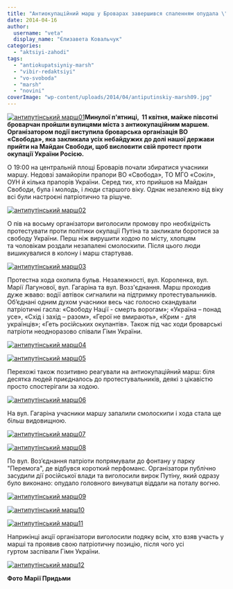 ```yaml
---
title: "Антиокупаційний марш у Броварах завершився спаленням опудала \"головного інтервента\""
date: 2014-04-16
author: 
  username: "veta"
  display_name: "Єлизавета Ковальчук"
categories: 
  - "aktsiyi-zahodi"
tags: 
  - "antiokupatsiyniy-marsh"
  - "vibir-redaktsiyi"
  - "vo-svoboda"
  - "marsh"
  - "novini"
coverImage: "wp-content/uploads/2014/04/antiputinskiy-marsh09.jpg"
---
```


[![антипутінський марш01](https://mpz.brovary.org/wp-content/uploads/2014/04/antiputinskiy-marsh01.jpg)](https://mpz.brovary.org/wp-content/uploads/2014/04/antiputinskiy-marsh01.jpg)**Минулої п'ятниці,  11 квітня, майже півсотні броварчан пройшли вулицями міста з антиокупаційним маршем. Організатором події виступила броварська організація ВО «Свобода», яка закликала усіх небайдужих до долі нашої держави прийти на Майдан Свободи, щоб висловити свій протест проти окупації України Росією.**

О 19:00 на центральній площі Броварів почали збиратися учасники маршу. Недовзі замайоріли прапори ВО «Свобода», ТО МГО «Сокіл», ОУН й кілька прапорів України. Серед тих, хто прийшов на Майдан Свободи, була і молодь, і люди старшого віку. Однак незалежно від віку всі були настроєні патріотично та рішуче.

[![антипутінський марш02](https://mpz.brovary.org/wp-content/uploads/2014/04/antiputinskiy-marsh02.jpg)](https://mpz.brovary.org/wp-content/uploads/2014/04/antiputinskiy-marsh02.jpg)

О пів на восьму організатори виголосили промову про необхідність протестувати проти політики окупації Путіна та закликали боротися за свободу України. Перш ніж вирушити ходою по місту, хлопцям та чоловікам роздали незапалені смолоскипи. Після цього люди вишикувалися в колону і марш стартував.

[![антипутінський марш03](https://mpz.brovary.org/wp-content/uploads/2014/04/antiputinskiy-marsh03.jpg)](https://mpz.brovary.org/wp-content/uploads/2014/04/antiputinskiy-marsh03.jpg)

Протестна хода охопила бульв. Незалежності, вул. Короленка, вул. Марії Лагунової, вул. Гагаріна та вул. Возз'єднання. Марш проходив дуже жваво: водії автівок сигналили на підтримку протестувальників. Об’єднані одним духом учасники весь час голосно скандували патріотичні гасла: «Свободу Нації - смерть ворогам»; «Україна – понад усе», «Схід і захід – разом», «Герої не вмирають», «Крим - для українців»; «Геть російських окупантів». Також під час ходи броварські патріоти неодноразово співали Гімн України.

[![антипутінський марш04](https://mpz.brovary.org/wp-content/uploads/2014/04/antiputinskiy-marsh04.jpg)](https://mpz.brovary.org/wp-content/uploads/2014/04/antiputinskiy-marsh04.jpg)

[![антипутінський марш05](https://mpz.brovary.org/wp-content/uploads/2014/04/antiputinskiy-marsh05.jpg)](https://mpz.brovary.org/wp-content/uploads/2014/04/antiputinskiy-marsh05.jpg)

Перехожі також позитивно реагували на антиокупаційний марш: біля десятка людей приєдналось до протестувальників, деякі з цікавістю просто спостерігали за ходою.

[![антипутінський марш06](https://mpz.brovary.org/wp-content/uploads/2014/04/antiputinskiy-marsh06.jpg)](https://mpz.brovary.org/wp-content/uploads/2014/04/antiputinskiy-marsh06.jpg)

На вул. Гагаріна учасники маршу запалили смолоскипи і хода стала ще більш видовищною.

[![антипутінський марш07](https://mpz.brovary.org/wp-content/uploads/2014/04/antiputinskiy-marsh07.jpg)](https://mpz.brovary.org/wp-content/uploads/2014/04/antiputinskiy-marsh07.jpg)

[![антипутінський марш08](https://mpz.brovary.org/wp-content/uploads/2014/04/antiputinskiy-marsh08.jpg)](https://mpz.brovary.org/wp-content/uploads/2014/04/antiputinskiy-marsh08.jpg)

По вул. Воз’єднання патріоти попрямували до фонтану у парку "Перемога", де відбувся короткий перфоманс. Організатори публічно засудили дії російської влади та виголосили вирок Путіну, який одразу було виконано: опудало головного винуватця віддали на поталу вогню.

[![антипутінський марш09](https://mpz.brovary.org/wp-content/uploads/2014/04/antiputinskiy-marsh09.jpg)](https://mpz.brovary.org/wp-content/uploads/2014/04/antiputinskiy-marsh09.jpg)

[![антипутінський марш10](https://mpz.brovary.org/wp-content/uploads/2014/04/antiputinskiy-marsh10.jpg)](https://mpz.brovary.org/wp-content/uploads/2014/04/antiputinskiy-marsh10.jpg)

[![антипутінський марш11](https://mpz.brovary.org/wp-content/uploads/2014/04/antiputinskiy-marsh11.jpg)](https://mpz.brovary.org/wp-content/uploads/2014/04/antiputinskiy-marsh11.jpg)

Наприкінці акції організатори виголосили подяку всім, хто взяв участь у марші та проявив свою патріотичну позицію, після чого усі гуртом заспівали Гімн України.

[![антипутінський марш12](https://mpz.brovary.org/wp-content/uploads/2014/04/antiputinskiy-marsh12.jpg)](https://mpz.brovary.org/wp-content/uploads/2014/04/antiputinskiy-marsh12.jpg)

**Фото Марії Придьми**
